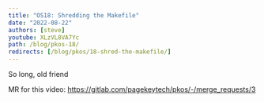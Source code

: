 ```yaml
---
title: "OS18: Shredding the Makefile"
date: "2022-08-22"
authors: [steve]
youtube: XLzVL8VA7Yc
path: /blog/pkos-18/
redirects: [/blog/pkos/18-shred-the-makefile/]
---
```


<YouTubePlayer youtubeLink={frontmatter.youtube} />

So long, old friend

<!-- truncate -->

MR for this video: https://gitlab.com/pagekeytech/pkos/-/merge_requests/3

